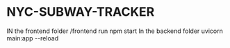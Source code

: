 ﻿# NYC-SUBWAY-TRACKER

IN the frontend folder /frontend
run npm start 
In the backend folder 
uvicorn main:app --reload
